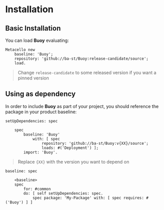 # Installation

## Basic Installation

You can load **Buoy** evaluating:
```smalltalk
Metacello new
	baseline: 'Buoy';
	repository: 'github://ba-st/Buoy:release-candidate/source';
	load.
```
>  Change `release-candidate` to some released version if you want a pinned version

## Using as dependency

In order to include **Buoy** as part of your project, you should reference the package in your product baseline:

```smalltalk
setUpDependencies: spec

	spec
		baseline: 'Buoy'
			with: [ spec
				repository: 'github://ba-st/Buoy:v{XX}/source';
				loads: #('Deployment') ];
		import: 'Buoy'.
```
> Replace `{XX}` with the version you want to depend on

```smalltalk
baseline: spec

	<baseline>
	spec
		for: #common
		do: [ self setUpDependencies: spec.
			spec package: 'My-Package' with: [ spec requires: #('Buoy') ] ]
```
